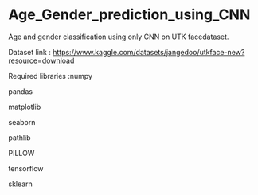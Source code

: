 # Age_Gender_prediction_using_CNN
Age and gender classification using only CNN on UTK facedataset.

Dataset link : https://www.kaggle.com/datasets/jangedoo/utkface-new?resource=download

Required libraries :numpy 

pandas

matplotlib

seaborn

pathlib 

PILLOW 

tensorflow 

sklearn

